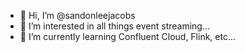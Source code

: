 - 👋 Hi, I’m @sandonleejacobs
- 👀 I’m interested in all things event streaming...
- 🌱 I’m currently learning Confluent Cloud, Flink, etc...

<!---
sandonleejacobs/sandonleejacobs is a ✨ special ✨ repository because its `README.md` (this file) appears on your GitHub profile.
You can click the Preview link to take a look at your changes.
--->
